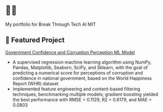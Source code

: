 # 🫧🍏

My portfolio for Break Through Tech AI MIT

## 🌲 Featured Project 
[Government Confidence and Corruption Perception ML Model](https://github.com/maggieyung/ecornell-portfolio/blob/main/DefineAndSolveMLProblem.ipynb)
- A supervised regression machine learning algorithm using NumPy, Pandas, Matplotlib, Seaborn, SciPy, and Sklearn, with the goal of predicting a numerical score for perceptions of corruption and confidence in national government, based on the World Happiness Report (WHR) dataset
- Implemented feature engineering and content-based filtering techniques, benchmarking multiple models; gradient boosting yielded the best performance with RMSE = 0.1129, R2 = 0.6179, and MAE = 0.0803
